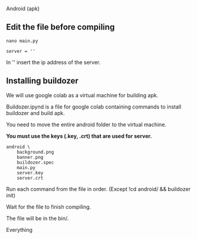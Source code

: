 Android (apk)

## Edit the file before compiling

```
nano main.py

server = ''
```
In '' insert the ip address of the server.

## Installing buildozer

We will use google colab as a virtual machine for building apk.

Buildozer.ipynd is a file for google colab containing commands to install buildozer and build apk.

You need to move the entire android folder to the virtual machine.

__You must use the keys (.key, .crt) that are used for server.__

```
android \
    background.png
    banner.png
    buildozer.spec
    main.py
    server.key
    server.crt
```

Run each command from the file in order. (Except !cd android/ && buildozer init)

Wait for the file to finish compiling.

The file will be in the bin/.

Everything